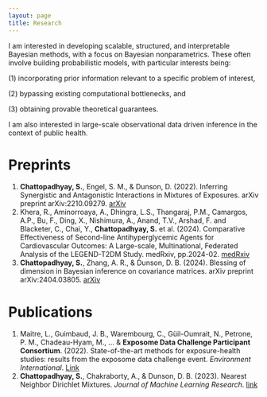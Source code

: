 ```yaml
---
layout: page
title: Research
---
```


I am interested in developing scalable, structured, and interpretable Bayesian methods, with a focus on Bayesian nonparametrics. These often involve building probabilistic models, with particular interests being: 

(1) incorporating prior information relevant to a specific problem of interest, 

(2) bypassing existing computational bottlenecks, and 

(3) obtaining provable theoretical guarantees. 

I am also interested in large-scale observational data driven inference in the context of public health.

<!--- Earlier, I had 

1. Collaborated with [Dr. Antik Chakraborty](https://antik015.github.io/) in developing [**Nearest Neighbor Dirichlet Mixtures**](https://arxiv.org/abs/2003.07953), a scalable method for density estimation as an alternative to traditional Bayesian density estimators such as the [Dirichlet process mixture model](https://www.gatsby.ucl.ac.uk/~ywteh/research/npbayes/dp.pdf). 
2. Developed [**Synergistic Antagonistic Interaction Detection**](https://arxiv.org/abs/2210.09279), an interpretable and efficient method for detection of synergistic and antagonistic interactions between chemical exposures in epidemiological data, in collaboration with [Dr. Stephanie M. Engel](https://sph.unc.edu/adv_profile/stephanie-m-engel-phd/). --->

# Preprints

1. **Chattopadhyay, S.**, Engel, S. M., & Dunson, D. (2022). Inferring Synergistic and Antagonistic Interactions in Mixtures of Exposures. arXiv preprint arXiv:2210.09279. [arXiv](https://arxiv.org/abs/2210.09279)
2. Khera, R., Aminorroaya, A., Dhingra, L.S., Thangaraj, P.M., Camargos, A.P., Bu, F., Ding, X., Nishimura, A., Anand, T.V., Arshad, F. and Blacketer, C., Chai, Y., **Chattopadhyay, S.** et al. (2024). Comparative Effectiveness of Second-line Antihyperglycemic Agents for Cardiovascular Outcomes: A Large-scale, Multinational, Federated Analysis of the LEGEND-T2DM Study. medRxiv, pp.2024-02. [medRxiv](https://www.medrxiv.org/content/10.1101/2024.02.05.24302354v2)
3. **Chattopadhyay, S.**, Zhang, A. R., & Dunson, D. B. (2024). Blessing of dimension in Bayesian inference on covariance matrices. arXiv preprint arXiv:2404.03805. [arXiv](https://arxiv.org/abs/2404.03805)

# Publications

1. Maitre, L., Guimbaud, J. B., Warembourg, C., Güil-Oumrait, N., Petrone, P. M., Chadeau-Hyam, M., ... & **Exposome Data Challenge Participant Consortium**. (2022). State-of-the-art methods for exposure-health studies: results from the exposome data challenge event. _Environment International_. [Link](https://www.sciencedirect.com/science/article/pii/S016041202200349X)
2. **Chattopadhyay, S.**, Chakraborty, A., & Dunson, D. B. (2023). Nearest Neighbor Dirichlet Mixtures. _Journal of Machine Learning Research_. [link](https://www.jmlr.org/papers/v24/21-0116.html)


